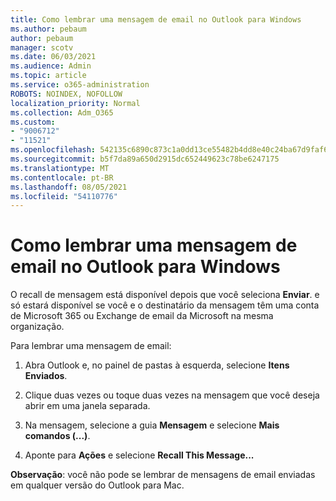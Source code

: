 ```yaml
---
title: Como lembrar uma mensagem de email no Outlook para Windows
ms.author: pebaum
author: pebaum
manager: scotv
ms.date: 06/03/2021
ms.audience: Admin
ms.topic: article
ms.service: o365-administration
ROBOTS: NOINDEX, NOFOLLOW
localization_priority: Normal
ms.collection: Adm_O365
ms.custom:
- "9006712"
- "11521"
ms.openlocfilehash: 542135c6890c873c1a0dd13ce55482b4dd8e40c24ba67d9faf6bd10151de8302
ms.sourcegitcommit: b5f7da89a650d2915dc652449623c78be6247175
ms.translationtype: MT
ms.contentlocale: pt-BR
ms.lasthandoff: 08/05/2021
ms.locfileid: "54110776"
---
```

# <a name="how-to-recall-an-email-message-in-outlook-for-windows"></a>Como lembrar uma mensagem de email no Outlook para Windows

O recall de mensagem está disponível depois que você seleciona **Enviar**. e só estará disponível se você e o destinatário da mensagem têm uma conta de Microsoft 365 ou Exchange de email da Microsoft na mesma organização. 

Para lembrar uma mensagem de email:

1. Abra Outlook e, no painel de pastas à esquerda, selecione **Itens Enviados**.

1. Clique duas vezes ou toque duas vezes na mensagem que você deseja abrir em uma janela separada.

1. Na mensagem, selecione a guia **Mensagem** e selecione **Mais comandos (...)**.

1. Aponte para **Ações** e selecione **Recall This Message...**

**Observação**: você não pode se lembrar de mensagens de email enviadas em qualquer versão do Outlook para Mac.